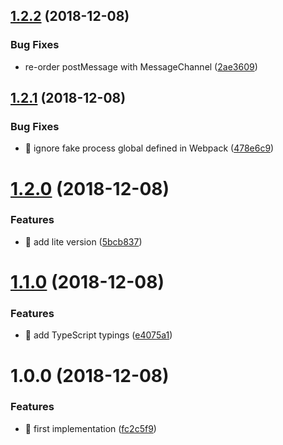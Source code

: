 ## [1.2.2](https://github.com/streamich/entask/compare/v1.2.1...v1.2.2) (2018-12-08)


### Bug Fixes

* re-order postMessage with MessageChannel ([2ae3609](https://github.com/streamich/entask/commit/2ae3609))

## [1.2.1](https://github.com/streamich/entask/compare/v1.2.0...v1.2.1) (2018-12-08)


### Bug Fixes

* 🐛 ignore fake process global defined in Webpack ([478e6c9](https://github.com/streamich/entask/commit/478e6c9))

# [1.2.0](https://github.com/streamich/entask/compare/v1.1.0...v1.2.0) (2018-12-08)


### Features

* 🎸 add lite version ([5bcb837](https://github.com/streamich/entask/commit/5bcb837))

# [1.1.0](https://github.com/streamich/entask/compare/v1.0.0...v1.1.0) (2018-12-08)


### Features

* 🎸 add TypeScript typings ([e4075a1](https://github.com/streamich/entask/commit/e4075a1))

# 1.0.0 (2018-12-08)


### Features

* 🎸 first implementation ([fc2c5f9](https://github.com/streamich/entask/commit/fc2c5f9))
